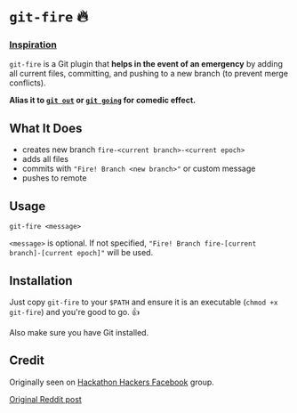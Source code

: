 # `git-fire` 🔥

### [Inspiration](https://www.reddit.com/r/ProgrammerHumor/comments/3nc531/in_case_of_fire/)

`git-fire` is a Git plugin that **helps in the event of an emergency** by adding all current files, committing, and pushing to a new branch (to prevent merge conflicts).

**Alias it to [`git out`](https://np.reddit.com/r/ProgrammerHumor/comments/3nc531/in_case_of_fire/cvmxnv1) or [`git going`](https://np.reddit.com/r/ProgrammerHumor/comments/3nc531/in_case_of_fire/cvmsajb) for comedic effect.**

## What It Does

- creates new branch `fire-<current branch>-<current epoch>`
- adds all files
- commits with `"Fire! Branch <new branch>"` or custom message
- pushes to remote

## Usage

`git-fire <message>`

`<message>` is optional. If not specified, `"Fire! Branch fire-[current branch]-[current epoch]"` will be used.

## Installation

Just copy `git-fire` to your `$PATH` and ensure it is an executable (`chmod +x git-fire`) and you're good to go. 👍

Also make sure you have Git installed.

## Credit

Originally seen on [Hackathon Hackers Facebook](https://www.facebook.com/groups/hackathonhackers) group.

[Original Reddit post](https://www.reddit.com/r/ProgrammerHumor/comments/3nc531/in_case_of_fire/)
